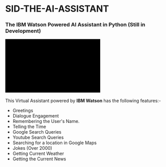 # SID-THE-AI-ASSISTANT
### The IBM Watson Powered AI Assistant in Python (Still in Development)

![](https://github.com/siddh30/SID-THE-AI-ASSISTANT/blob/main/Gifs_and_Video/ezgif-7-661bf3d6756f.gif)

This Virtual Assistant powered by **IBM Watson** has the following features:-
* Greetings
* Dialogue Engagement
* Remembering the User's Name.
* Telling the Time 
* Google Search Queries
* Youtube Search Queries
* Searching for a location in Google Maps
* Jokes (Over 2000)
* Getting Current Weather
* Getting the Current News


                                                                                                            
